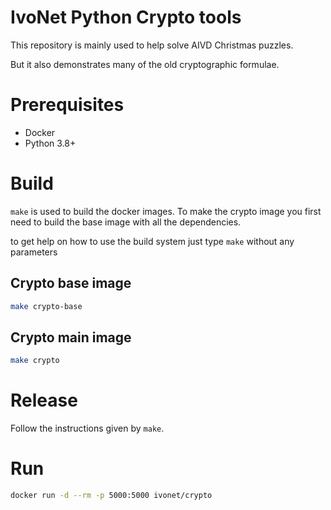 # IvoNet Python Crypto tools

This repository is mainly used to help solve AIVD Christmas puzzles.

But it also demonstrates many of the old cryptographic formulae.


# Prerequisites

* Docker
* Python 3.8+


# Build

`make` is used to build the docker images. 
To make the crypto image you first need to build the base image with all the dependencies.

to get help on how to use the build system just type `make` without any parameters

## Crypto base image

```bash
make crypto-base
```

## Crypto main image

```bash
make crypto
```

# Release

Follow the instructions given by `make`.

# Run

```bash
docker run -d --rm -p 5000:5000 ivonet/crypto
```
